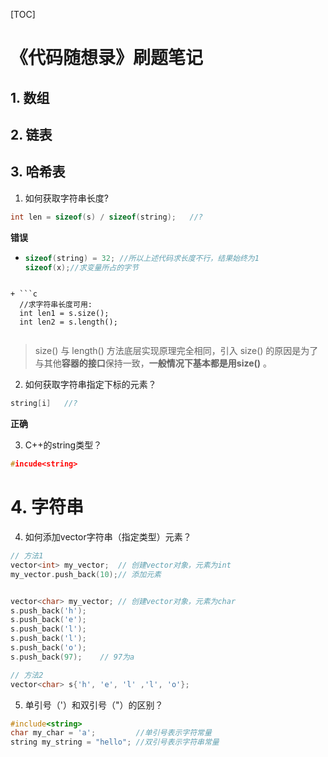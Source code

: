 [TOC]

# 《代码随想录》刷题笔记

## 1. 数组

## 2. 链表

## 3. 哈希表

1. 如何获取字符串长度?

```c
int len = sizeof(s) / sizeof(string);	//?
```
**错误**


+ ```c
  sizeof(string) = 32; //所以上述代码求长度不行，结果始终为1
  sizeof(x);//求变量所占的字节
  ```
```
  
+ ```c
  //求字符串长度可用:
  int len1 = s.size();
  int len2 = s.length();
  
```

>  size() 与 length() 方法底层实现原理完全相同，引入 size() 的原因是为了与其他**容器的接口**保持一致，**一般情况下基本都是用size()** 。

2. 如何获取字符串指定下标的元素？

```c
string[i]	//?
```

**正确**

3. C++的string类型？

```c
#incude<string>
```

# 4. 字符串

4. 如何添加vector字符串（指定类型）元素？ 

```c
// 方法1
vector<int> my_vector;	// 创建vector对象，元素为int
my_vector.push_back(10);// 添加元素


vector<char> my_vector;	// 创建vector对象，元素为char
s.push_back('h');
s.push_back('e');
s.push_back('l');
s.push_back('l');
s.push_back('o');
s.push_back(97);	// 97为a

// 方法2
vector<char> s{'h', 'e', 'l' ,'l', 'o'};
```

5. 单引号（'）和双引号（"）的区别？

```c
#include<string>
char my_char = 'a';			//单引号表示字符常量
string my_string = "hello";	//双引号表示字符串常量
```





